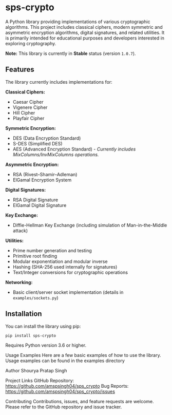# sps-crypto
A Python library providing implementations of various cryptographic algorithms. This project includes classical ciphers, modern symmetric and asymmetric encryption algorithms, digital signatures, and related utilities. It is primarily intended for educational purposes and developers interested in exploring cryptography.

**Note:** This library is currently in **Stable** status (version `1.0.7`).

## Features

The library currently includes implementations for:

**Classical Ciphers:**
* Caesar Cipher
* Vigenere Cipher
* Hill Cipher
* Playfair Cipher

**Symmetric Encryption:**
* DES (Data Encryption Standard)
* S-DES (Simplified DES)
* AES (Advanced Encryption Standard) - *Currently includes MixColumns/InvMixColumns operations.*

**Asymmetric Encryption:**
* RSA (Rivest–Shamir–Adleman)
* ElGamal Encryption System

**Digital Signatures:**
* RSA Digital Signature
* ElGamal Digital Signature

**Key Exchange:**
* Diffie-Hellman Key Exchange (including simulation of Man-in-the-Middle attack)

**Utilities:**
* Prime number generation and testing
* Primitive root finding
* Modular exponentiation and modular inverse
* Hashing (SHA-256 used internally for signatures)
* Text/Integer conversions for cryptographic operations

**Networking:**
* Basic client/server socket implementation (details in `examples/sockets.py`)

## Installation

You can install the library using pip:

```bash
pip install sps-crypto
```

Requires Python version 3.6 or higher.

Usage Examples
Here are a few basic examples of how to use the library.
Usage examples can be found in the examples directory


Author
Shourya Pratap Singh

Project Links
GitHub Repository: https://github.com/amspsingh04/sps_crypto
Bug Reports: https://github.com/amspsingh04/sps_crypto/issues

Contributing
Contributions, issues, and feature requests are welcome. Please refer to the GitHub repository and issue tracker.
